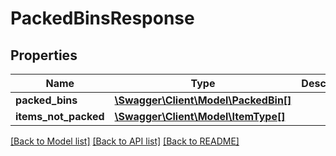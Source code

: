 # PackedBinsResponse

## Properties
Name | Type | Description | Notes
------------ | ------------- | ------------- | -------------
**packed_bins** | [**\Swagger\Client\Model\PackedBin[]**](PackedBin.md) |  | [optional] 
**items_not_packed** | [**\Swagger\Client\Model\ItemType[]**](ItemType.md) |  | [optional] 

[[Back to Model list]](../../README.md#documentation-for-models) [[Back to API list]](../../README.md#documentation-for-api-endpoints) [[Back to README]](../../README.md)

